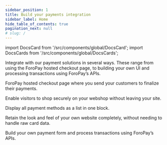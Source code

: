 ```yaml
---
sidebar_position: 1
title: Build your payments integration
sidebar_label: Home
hide_table_of_contents: true
pagination_next: null
# slug: /
---
```


import DocsCard from '/src/components/global/DocsCard';
import DocsCards from '/src/components/global/DocsCards';

Integrate with our payment solutions in several ways. These range from using the ForoPay hosted checkout page, to building your own UI and processing transactions using ForoPay’s APIs.


<DocsCards>
  <DocsCard header="Hosted page" href="/docs-portal/online_payments/accept_payments/hosted_checkout_page">
    <p>ForoPay hosted checkout page where you send your customers to finalize their payments.</p>
  </DocsCard>

  <DocsCard header="Popup" href="/docs-portal/online_payments/accept_payments/popup">
    <p>Enable visitors to shop securely on your webshop without leaving your site.
    </p>
  </DocsCard>

  <DocsCard header="Drop-in" href="/docs-portal/online_payments/accept_payments/drop_in">
    <p>Display all payment methods as a list in one block.</p>
  </DocsCard>

  <DocsCard header="Hosted fields" href="/docs-portal/online_payments/accept_payments/hosted_fields">
    <p>Retain the look and feel of your own website completely, without needing to handle raw card data.</p>
  </DocsCard>

  <DocsCard header="API only" href="/docs-portal/online_payments/accept_payments/api">
    <p>Build your own payment form and process transactions using ForoPay’s APIs.</p>
  </DocsCard>
</DocsCards>
